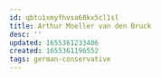 ```yaml
---
id: qbtu1xmyfhvsa68kx5cl1sl
title: Arthur Moeller van den Bruck
desc: ''
updated: 1655361233406
created: 1655361196552
tags: german-conservative
---
```


